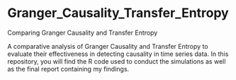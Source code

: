 # Granger_Causality_Transfer_Entropy
Comparing Granger Causality and Transfer Entropy

A comparative analysis of Granger Causality and Transfer Entropy to evaluate their effectiveness in detecting causality in time series data.
In this repository, you will find the R code used to conduct the simulations as well as the final report containing my findings. 
